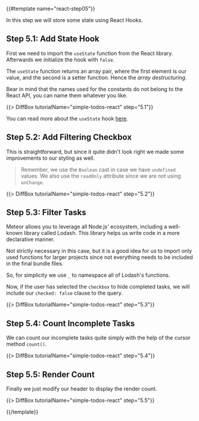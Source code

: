{{#template name="react-step05"}}

In this step we will store some state using React Hooks.

## Step 5.1: Add State Hook

First we need to import the `useState` function from the React library. Afterwards we initialize the hook with `false`.

The `useState` function returns an array pair, where the first element is our value, and the second is a setter function. Hence the _array destructuring_.

Bear in mind that the names used for the constants do not belong to the React API, you can name them whatever you like.

{{> DiffBox tutorialName="simple-todos-react" step="5.1"}}

You can read more about the `useState` hook [here](https://reactjs.org/docs/hooks-state.html).

## Step 5.2: Add Filtering Checkbox

This is straightforward, but since it quite didn't look right we made some improvements to our styling as well. 

> Remember, we use the `Boolean` cast in case we have `undefined` values. We also use the `readOnly` attribute since we are not using `onChange`.

{{> DiffBox tutorialName="simple-todos-react" step="5.2"}}

## Step 5.3: Filter Tasks

Meteor allows you to leverage all Node.js' ecosystem, including a well-known library called Lodash. This library helps us write code in a more declarative manner.

Not strictly necessary in this case, but it is a good idea for us to import only used functions for larger projects since not everything needs to be included in the final bundle files.

So, for simplicity we use `_` to namespace all of Lodash's functions.

Now, if the user has selected the `checkbox` to hide completed tasks, we will include our `checked: false` clause to the query.

{{> DiffBox tutorialName="simple-todos-react" step="5.3"}}

## Step 5.4: Count Incomplete Tasks

We can count our incomplete tasks quite simply with the help of the cursor method `count()`.

{{> DiffBox tutorialName="simple-todos-react" step="5.4"}}

## Step 5.5: Render Count

Finally we just modify our header to display the render count.

{{> DiffBox tutorialName="simple-todos-react" step="5.5"}}

{{/template}}